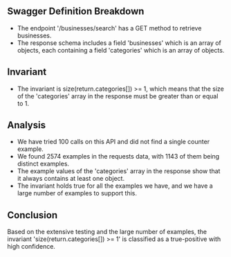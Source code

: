 ## Swagger Definition Breakdown
- The endpoint '/businesses/search' has a GET method to retrieve businesses.
- The response schema includes a field 'businesses' which is an array of objects, each containing a field 'categories' which is an array of objects.

## Invariant
- The invariant is size(return.categories[]) >= 1, which means that the size of the 'categories' array in the response must be greater than or equal to 1.

## Analysis
- We have tried 100 calls on this API and did not find a single counter example.
- We found 2574 examples in the requests data, with 1143 of them being distinct examples.
- The example values of the 'categories' array in the response show that it always contains at least one object.
- The invariant holds true for all the examples we have, and we have a large number of examples to support this.

## Conclusion
Based on the extensive testing and the large number of examples, the invariant 'size(return.categories[]) >= 1' is classified as a true-positive with high confidence.
